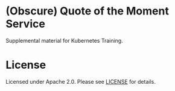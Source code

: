 # (Obscure) Quote of the Moment Service

Supplemental material for Kubernetes Training.

# License

Licensed under Apache 2.0. Please see [LICENSE](LICENSE) for details.

